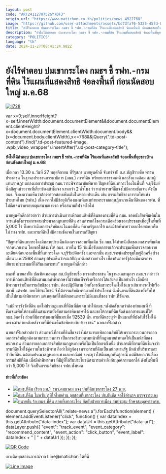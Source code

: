 ```yaml
---
layout: post
code: "ART2411270752GY7DFJ"
origin_url: "https://www.matichon.co.th/politics/news_4922768"
image: "https://github.com/user-attachments/assets/bd73fa76-5325-457d-8821-e766ad1daf87"
title: "ยังไร้คำตอบ ปมเขากระโดง กมธฯ ชี้ รฟท.-กรมที่ดิน ไร้แผนที่แสดงสิทธิ จ่อลงพื้นที่ ก่อนนัดสอบใหญ่ ม.ค.68"
description: "ยังไม่ได้คำตอบ ปมเขากระโดง กมธฯ ชี้ รฟท.-กรมที่ดิน ไร้แผนที่แสดงสิทธิ จ่อลงพื้นที่คุยชาวบ้าน ก่อนนัดสอบใหญ่ ม.ค.68"
category: "POLITICS"
language: "th"
date: 2024-11-27T08:41:24.982Z
---
```


# ยังไร้คำตอบ ปมเขากระโดง กมธฯ ชี้ รฟท.-กรมที่ดิน ไร้แผนที่แสดงสิทธิ จ่อลงพื้นที่ ก่อนนัดสอบใหญ่ ม.ค.68

[![](https://www.matichon.co.th/wp-content/uploads/2024/11/ll728-1.jpg "ll728")](https://www.matichon.co.th/wp-content/uploads/2024/11/ll728-1.jpg)

var x=0;self.innerHeight?x=self.innerWidth:document.documentElement&&document.documentElement.clientHeight?x=document.documentElement.clientWidth:document.body&&(x=document.body.clientWidth),x<=768&&jQuery(".td-post-content").find(".td-post-featured-image, .wpb\_video\_wrapper").insertAfter(".ud-post-category-title");

**ยังไม่ได้คำตอบ ปมเขากระโดง กมธฯ ชี้ รฟท.-กรมที่ดิน ไร้แผนที่แสดงสิทธิ จ่อลงพื้นที่คุยชาวบ้าน ก่อนนัดสอบใหญ่ ม.ค.68**

เมื่อเวลา 13.30 น.วันที่ 27 พฤศจิกายน ที่รัฐสภา นายพูนศักดิ์ จันทร์จำปี ส.ส.บัญชีรายชื่อ พรรคประชาชน ในฐานะประธานกรรมาธิการ (กมธ.) การที่ดิน ทรัพยากรธรรมชาติ และสิ่งแวดล้อม สภาผู้แทนราษฎร แถลงผลการประชุม กมธ.วาระพิจารณาข้อพิพาท ปัญหาที่ดินเขากระโดงในพื้นที่ จ.บุรีรัมย์ ซึ่งเชิญหน่วยงานที่เกี่ยวข้องเข้าชี้แจง นานกว่า 2 ชั่วโมง ว่า หน่วยงานที่ชี้แจงไม่มีความชัดเจน ดังนั้น กมธ. จึงลงความเห็นว่าต้องตรวจสอบเพิ่มเติมในหลายประเด็น เช่น กรรมสิทธิของการรถไฟแห่งประเทศไทย (รฟท.) เนื่องจากไม่มีข้อยุติเรื่องแผนที่แนบท้ายพระราชกฤษฎีกาเวนคืนที่ดินของ รฟท. ที่ไม่ชัดเจนว่าครอบคลุมสนามแข่งรถ หรือสนามกีฬา หรือไม่

นายพูนศักดิ์กล่าวต่อว่า ส่วนการดำเนินการเพิกถอนสิทธิที่ดินของกรมที่ดิน กมธ. ขอหนังสือเพิ่มเติมในการแต่งตั้งกรรมการตามประมวลกฎหมายที่ดิน ส่วนการแก้ไขความเดือดร้อนของประชาชนที่อยู่ในพื้นที่ 5,000 ไร่ ซึ่งพบว่ามีเอกสารสิทธิและโฉนดที่ดิน ที่ภาครัฐออกให้ และมีข้อพิพาทว่าออกโดยชอบหรือไม่ ทาง รฟท. และกรมที่ดินไม่มีความชัดเจนในการแก้ปัญหา

“ปัญหาที่ดินเขากระโดงมีหลายประเด็นต้องตรวจสอบเพิ่มเติม ซึ่ง กมธ.ได้ทำหนังสือขอเอกสารเพิ่มเติมจากหน่วยงาน โดยขอให้ส่งมาให้ กมธ. ภายใน 15 วันเมื่อรับเอกสารแล้วจะประชุมเพื่อตรวจสอบรายละเอียดก่อนจะลงพื้นที่ที่เขากระโดง จ.บุรีรัมย์อีกครั้ง และจากนั้น กมธ.ฯจะนัดประชุมใหญ่อีกครั้ง ช่วงเดือน ม.ค.2568 ก่อนสรุปประเด็นว่าจะแก้ปัญหาดังกล่าวอย่างไร เบื้องต้นภาครัฐต้องมีมาตรการเยียวยาประชาชนที่ได้รับผลกระทบ” นายพูนศักดิ์กล่าว

ขณะที่ นายเลาฟั้ง บัณฑิตเทอดกุล สส.บัญชีรายชื่อ พรรคประชาชน ในฐานะเลขานุการ กมธ.ฯ กล่าวว่า การเพิกถอนสิทธิที่ดินตามผลคำพิพากษาไม่ว่าข้อเท็จจริงหรือการโต้แย้งจะเป็นอย่างไร เมื่อมีคำพิพากษาว่าเป็นกรรมสิทธิของ รฟท. ต้องปฏิบัติตาม อีกทั้งกรณีเขากระโดงไม่ใช่แนวเส้นทางรถไฟหรือสถานี แต่รฟท. เคยใช้ประโยชน์ จึงได้กรรมสิทธิเพราะเคยใช้ประโยชน์ ดังนั้นกรมที่ดินต้องบังคับให้เป็นไปตามคำพิพากษา แต่เหตุผลที่ไม่เพิกถอนเพราะไม่มีแผนที่ของ รฟท.ที่ชัดเจน

“แม้มีการรังวัดที่ดิน แต่ไม่ปรากฎแผนที่ที่ดินที่ชัดเจน ทำให้กมธ.ฯตั้งข้อสังเกตว่าต้องทำแผนที่ ที่ชัดเจนเพื่อให้กรมที่ดินสามารถบังคับตามคำพิพากษาได้ และขอให้กรมที่ดินจัดส่งเอกสารแผนที่ให้ กมธ.อีกครั้ง ส่วนที่มีการทำแผนที่ขึ้นมาเมื่อ ปี2539 นั้น กรมที่ดินระบุว่าเป็นแผนที่ที่บังคับใช้ไม่ได้ เพราะทำภายหลังหลังจากที่มีประเด็นข้อพิพาทกับประชาชน” นายเลาฟั้งกล่าว

นายเลาฟั้งกล่าวต่อว่า ส่วนกรณีที่กรมที่ดินชี้แจงว่าไม่สามารถเพิกถอนสิทธิได้เพราะกระบวนการออกเอกสารสิทธิถูกต้องตามกระบวนการ เป็นการอธิบายตามหน้าที่ที่กฎหมายกำหนดให้เป็นหน้าที่ของหน่วยงาน ส่วนการออกเอกสารสิทธิตามกฎหมายหรือไม่เป็นอีกกรณีหนึ่ง ส่วนกรณีที่กรมที่ดินชี้แจงว่า กรมที่ดินไม่ใช่คู่ความในข้อพิพาท ถือว่าไม่ถูก้อง เพราะกรมที่ดินเป็นหน่วยงานรัฐ มีหน้าที่บริหารและกำกับที่ดิน แม้ตามประมวลฎหมายแพ่งและพาณิชย์ จะระบุว่าให้มีผลผูกพันคู่กรณี แต่มีข้อยกเว้นเรื่องกรรมสิทธิที่ดิน เมื่อมีคำพิพากษา ที่มีผู้ที่ได้รับประโยชน์สามารถอ้างอิงกับบุคคภายนอกได้ ดังนั้นพื้นที่กว่า 5,000 ไร่ จึงเป็นกรรมสิทธิของ รฟท.ทั้งหมด

#### ข่าวที่เกี่ยวข้อง

*   [![](https://www.matichon.co.th/wp-content/uploads/2024/11/1111-12.jpg)กมธ.ที่ดิน เรียก มท.1-รมว.คมนาคม แจง ปมที่ดินเขากระโดง 27 พ.ย.](https://www.matichon.co.th/politics/news_4918950)
*   [![](https://www.matichon.co.th/wp-content/uploads/2024/11/120077.jpg)กมธ.ที่ดิน ไม่หวั่น ภูมิใจไทยค้าน ลุยสอบที่เขากระโดง ปธ.ยันชัด จ่อใช้อำนาจ บรรจุวาระเอง](https://www.matichon.co.th/politics/news_4906571)
*   [![](https://www.matichon.co.th/wp-content/uploads/2024/11/S__5078288.jpg)ทนายอั๋น ร้องกมธ.ที่ดิน สอบที่เขากระโดง อัดยับฝ่ายการเมือง ล่มประชุม รักษาสมดุลพรรครบ.](https://www.matichon.co.th/politics/news_4898634)

document.querySelectorAll(".relate-news a").forEach(function(element) { element.addEventListener("click", function() { var dataIndex = this.getAttribute("data-index"); var dataUrl = this.getAttribute("data-url"); dataLayer.push({ "event": "track\_event", "event\_category": "recommend\_content", "event\_action": "click\_button", "event\_label": dataIndex + " | " + dataUrl }); }); });

[![QR Code](https://www.matichon.co.th/wp-content/uploads/2023/07/wob1371z.jpg)](https://lin.ee/ht0nDxX)

เกาะติดทุกสถานการณ์จาก Line@matichon ได้ที่นี่

[![Line Image](https://www.matichon.co.th/wp-content/uploads/2023/07/th.png)](https://lin.ee/ht0nDxX)